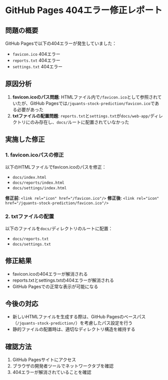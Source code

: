 # GitHub Pages 404エラー修正レポート

## 問題の概要
GitHub Pagesで以下の404エラーが発生していました：
- `favicon.ico` 404エラー
- `reports.txt` 404エラー  
- `settings.txt` 404エラー

## 原因分析
1. **favicon.icoのパス問題**: HTMLファイル内で`/favicon.ico`として参照されていたが、GitHub Pagesでは`/jquants-stock-prediction/favicon.ico`である必要があった
2. **txtファイルの配置問題**: `reports.txt`と`settings.txt`が`docs/web-app/`ディレクトリにのみ存在し、`docs/`ルートに配置されていなかった

## 実施した修正

### 1. favicon.icoパスの修正
以下のHTMLファイルでfavicon.icoのパスを修正：
- `docs/index.html`
- `docs/reports/index.html`
- `docs/settings/index.html`

**修正前**: `<link rel="icon" href="/favicon.ico"/>`
**修正後**: `<link rel="icon" href="/jquants-stock-prediction/favicon.ico"/>`

### 2. txtファイルの配置
以下のファイルを`docs/`ディレクトリのルートに配置：
- `docs/reports.txt`
- `docs/settings.txt`

## 修正結果
- favicon.icoの404エラーが解消される
- reports.txtとsettings.txtの404エラーが解消される
- GitHub Pagesでの正常な表示が可能になる

## 今後の対応
- 新しいHTMLファイルを生成する際は、GitHub Pagesのベースパス（`/jquants-stock-prediction/`）を考慮したパス設定を行う
- 静的ファイルの配置時は、適切なディレクトリ構造を維持する

## 確認方法
1. GitHub Pagesサイトにアクセス
2. ブラウザの開発者ツールでネットワークタブを確認
3. 404エラーが解消されていることを確認